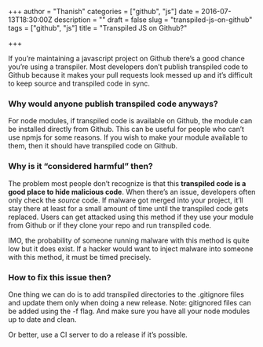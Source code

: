 +++
author = "Thanish"
categories = ["github", "js"]
date = 2016-07-13T18:30:00Z
description = ""
draft = false
slug = "transpiled-js-on-github"
tags = ["github", "js"]
title = "Transpiled JS on Github?"

+++


If you’re maintaining a javascript project on Github there’s a good chance you’re using a transpiler. Most developers don’t publish transpiled code to Github because it makes your pull requests look messed up and it’s difficult to keep source and transpiled code in sync.

### Why would anyone publish transpiled code anyways?

For node modules, if transpiled code is available on Github, the module can be installed directly from Github. This can be useful for people who can’t use npmjs for some reasons. If you wish to make your module available to them, then it should have transpiled code on Github.

### Why is it “considered harmful” then?

The problem most people don’t recognize is that this **transpiled code is a good place to hide malicious code**. When there’s an issue, developers often only check the _source_ code. If malware got merged into your project, it’ll stay there at least for a small amount of time until the transpiled code gets replaced. Users can get attacked using this method if they use your module from Github or if they clone your repo and run transpiled code.

IMO, the probability of someone running malware with this method is quite low but it does exist. If a hacker would want to inject malware into someone with this method, it must be timed precisely.

### How to fix this issue then?

One thing we can do is to add transpiled directories to the .gitignore files and update them only when doing a new release. Note: gitignored files can be added using the -f flag. And make sure you have all your node modules up to date and clean.

Or better, use a CI server to do a release if it’s possible.


